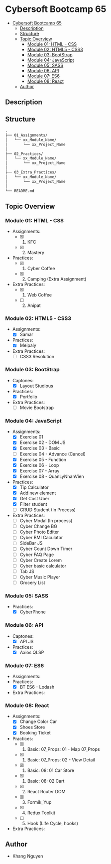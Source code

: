 # Cybersoft Bootcamp 65

- [Cybersoft Bootcamp 65](#cybersoft-bootcamp-65)
  - [Description](#description)
  - [Structure](#structure)
  - [Topic Overview](#topic-overview)
    - [Module 01: HTML - CSS](#module-01-html---css)
    - [Module 02: HTML5 - CSS3](#module-02-html5---css3)
    - [Module 03: BootStrap](#module-03-bootstrap)
    - [Module 04: JavaScript](#module-04-javascript)
    - [Module 05: SASS](#module-05-sass)
    - [Module 06: API](#module-06-api)
    - [Module 07: ES6](#module-07-es6)
    - [Module 08: React](#module-08-react)
  - [Author](#author)

## Description

## Structure

``` markdown
.
├── 01_Assignments/
│   └── xx_Module_Name/
│       └── xx_Project_Name
│   
├── 02_Practices/
│   └── xx_Module_Name/
│       └── xx_Project_Name
│ 
├── 03_Extra_Practices/
│   └── xx_Module_Name/
│       └── xx_Project_Name
│ 
└── README.md
```

## Topic Overview

### Module 01: HTML - CSS

- Assignments:
  - [x] 01. KFC
  - [x] 02. Mastery
- Practices:
  - [x] 01. Cyber Coffee
  - [x] 02. Camping (Extra Assignment)
- Extra Practices:
  - [x] 01. Web Coffee
  - [ ] 02. Anipat

### Module 02: HTML5 - CSS3

- Assignments:
  - [x] Samar
- Practices:
  - [x] Meipaly
- Extra Practices:
  - [ ] CSS3 Resolution

### Module 03: BootStrap

- Captones:
  - [x] Layout Studious
- Practices:
  - [x] Portfolio
- Extra Practices:
  - [ ] Movie Bootstrap

### Module 04: JavaScript

- Assignments:
  - [x] Exercise 01
  - [x] Exercise 02 - DOM JS
  - [x] Exercise 03 - Basic
  - [ ] Exercise 04 - Advance (Cancel)
  - [x] Exercise 05 - Function
  - [x] Exercise 06 - Loop
  - [x] Exercise 07 - Array
  - [x] Exercise 08 - QuanLyNhanVien
- Practices:
  - [x] Tip Calculator
  - [x] Add new element
  - [x] Get Cost Uber
  - [x] Filter student
  - [ ] CRUD Student (In Process)
- Extra Practices:
  - [ ] Cyber Modal (In process)
  - [ ] Cyber Change BG
  - [ ] Cyber Photo Editer
  - [ ] Cyber BMI Caculator
  - [ ] SideBar JS
  - [ ] Cyber Count Down Timer
  - [ ] Cyber FAQ Page
  - [ ] Cyber Create Lorem
  - [ ] Cyber basic calculator
  - [ ] Tab JS
  - [ ] Cyber Music Player
  - [ ] Grocery List

### Module 05: SASS

- Practices:
  - [x] CyberPhone

### Module 06: API

- Captones:
  - [x] API JS
- Practices:
  - [x] Axios QLSP

### Module 07: ES6

- Assignments:
- Practices:
  - [x] BT ES6 - Lodash
- Extra Practices:

### Module 08: React

- Assignments:
  - [x] Change Color Car
  - [x] Shoes Store
  - [x] Booking Ticket
- Practices:
  - [x] 01. Basic: 07_Props: 01 - Map 07_Props
  - [x] 01. Basic: 07_Props: 02 - View Detail
  - [x] 01. Basic: 08: 01 Car Store
  - [x] 01. Basic: 08: 02 Cart
  - [x] 02. React Router DOM
  - [x] 03. Formik_Yup
  - [x] 04. Redux Toolkit
  - [ ] 05. Hook (Life Cycle, hooks)
- Extra Practices:

## Author

- Khang Nguyen
